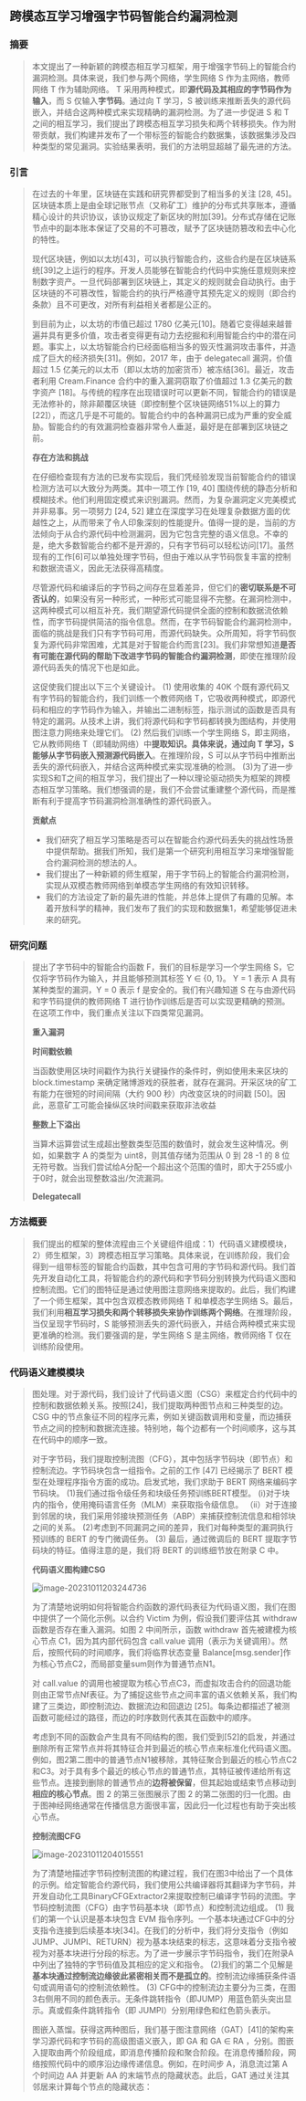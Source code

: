 ## 跨模态互学习增强字节码智能合约漏洞检测

### 摘要

>本文提出了一种新颖的跨模态相互学习框架，用于增强字节码上的智能合约漏洞检测。具体来说，我们参与两个网络，学生网络 S 作为主网络，教师网络 T 作为辅助网络。 T 采用两种模式，即**源代码及其相应的字节码作为输入**，而 S 仅输入**字节码**。通过向 T 学习，S 被训练来推断丢失的源代码嵌入，并结合这两种模式来实现精确的漏洞检测。为了进一步促进 S 和 T 之间的相互学习，我们提出了跨模态相互学习损失和两个转移损失。作为附带贡献，我们构建并发布了一个带标签的智能合约数据集，该数据集涉及四种类型的常见漏洞。实验结果表明，我们的方法明显超越了最先进的方法。
>
>

### 引言

> 在过去的十年里，区块链在实践和研究界都受到了相当多的关注 [28, 45]。区块链本质上是由全球记账节点（又称矿工）维护的分布式共享账本，遵循精心设计的共识协议，该协议规定了新区块的附加[39]。分布式存储在记账节点中的副本账本保证了交易的不可篡改，赋予了区块链防篡改和去中心化的特性。
>
>现代区块链，例如以太坊[43]，可以执行智能合约，这些合约是在区块链系统[39]之上运行的程序。开发人员能够在智能合约代码中实施任意规则来控制数字资产。一旦代码部署到区块链上，其定义的规则就会自动执行。由于区块链的不可篡改性，智能合约的执行严格遵守其预先定义的规则（即合约条款）且不可更改，对所有利益相关者都是公正的。
>
>到目前为止，以太坊的市值已超过 1780 亿美元[10]。随着它变得越来越普遍并具有更多价值，攻击者变得更有动力去挖掘和利用智能合约中的潜在问题。事实上，以太坊智能合约已经面临相当多的毁灭性漏洞攻击事件，并造成了巨大的经济损失[31]。例如，2017 年，由于 delegatecall 漏洞，价值超过 1.5 亿美元的以太币（即以太坊的加密货币）被冻结[36]。最近，攻击者利用 Cream.Finance 合约中的重入漏洞窃取了价值超过 1.3 亿美元的数字资产 [18]。与传统的程序在出现错误时可以更新不同，智能合约的错误是无法修补的，除非颠覆区块链（即控制整个区块链网络51%以上的算力[22]），而这几乎是不可能的。智能合约中的各种漏洞已成为严重的安全威胁。智能合约的有效漏洞检查器非常令人垂涎，最好是在部署到区块链之前。
>
>**存在方法和挑战**
>
>在仔细检查现有方法的已发布实现后，我们凭经验发现当前智能合约的错误检测方法可以大致分为两类。其中一项工作 [19, 40] 围绕传统的静态分析和模糊技术。他们利用固定模式来识别漏洞。然而，为复杂漏洞定义完美模式并非易事。另一项努力 [24, 52] 建立在深度学习在处理复杂数据方面的优越性之上，从而带来了令人印象深刻的性能提升。值得一提的是，当前的方法倾向于从合约源代码中检测漏洞，因为它包含完整的语义信息。不幸的是，绝大多数智能合约都不是开源的，只有字节码可以轻松访问[17]。虽然现有的工作[6]可以单独处理字节码，但由于难以从字节码恢复丰富的控制和数据流语义，因此无法获得高精度。
>
>尽管源代码和编译后的字节码之间存在显着差异，但它们的**密切联系是不可否认的**，如果没有另一种形式，一种形式可能显得不完整。在漏洞检测中，这两种模式可以相互补充，我们期望源代码提供全面的控制和数据流依赖性，而字节码提供简洁的指令信息。然而，在字节码智能合约漏洞检测中，面临的挑战是我们只有字节码可用，而源代码缺失。众所周知，将字节码恢复为源代码非常困难，尤其是对于智能合约而言[23]。我们非常想知道**是否有可能在源代码的帮助下改进字节码的智能合约漏洞检测**，即使在推理阶段源代码丢失的情况下也是如此。
>
>这促使我们提出以下三个关键设计。 (1) 使用收集的 40K 个既有源代码又有字节码的智能合约，我们训练一个教师网络 T，它吸收两种模式，即源代码和相应的字节码作为输入，并输出二进制标签，指示测试的函数是否具有特定的漏洞。从技术上讲，我们将源代码和字节码都转换为图结构，并使用图注意力网络来处理它们。 (2) 然后我们训练一个学生网络 S，即主网络，它从教师网络 T（即辅助网络）中**提取知识。具体来说，通过向 T 学习，S 能够从字节码嵌入预测源代码嵌入**。在推理阶段，S 可以从字节码中推断出丢失的源代码嵌入，并结合这两种模式来实现准确的检测。 (3)为了进一步实现S和T之间的相互学习，我们提出了一种以理论驱动损失为框架的跨模态相互学习策略。我们想强调的是，我们不会尝试重建整个源代码，而是推断有利于提高字节码漏洞检测准确性的源代码嵌入。
>
>**贡献点**
>
>- 我们研究了相互学习策略是否可以在智能合约源代码丢失的挑战性场景中提供帮助。据我们所知，我们是第一个研究利用相互学习来增强智能合约漏洞检测的想法的人。
>- 我们提出了一种新颖的师生框架，用于字节码上的智能合约漏洞检测，实现从双模态教师网络到单模态学生网络的有效知识转移。
>- 我们的方法设定了新的最先进的性能，并总体上提供了有趣的见解。本着开放科学的精神，我们发布了我们的实现和数据集1，希望能够促进未来的研究。

### 研究问题

>提出了字节码中的智能合约函数 F，我们的目标是学习一个学生网络 S，它仅将字节码作为输入，并且能够预测其标签 Y ∈ {0, 1}。 Y = 1 表示 A 具有某种类型的漏洞，Y = 0 表示 f 是安全的。我们有兴趣知道 S 在与由源代码和字节码提供的教师网络 T 进行协作训练后是否可以实现更精确的预测。在这项工作中，我们重点关注以下四类常见漏洞。
>
>**重入漏洞**
>
>**时间戳依赖**
>
>当函数使用区块时间戳作为执行关键操作的条件时，例如使用未来区块的 block.timestamp 来确定赌博游戏的获胜者，就存在漏洞。开采区块的矿工有能力在很短的时间间隔（大约 900 秒）内改变区块的时间戳 [50]。因此，恶意矿工可能会操纵区块时间戳来获取非法收益
>
>**整数上下溢出**
>
>当算术运算尝试生成超出整数类型范围的数值时，就会发生这种情况。例如，如果数字 A 的类型为 uint8，则其值存储为范围从 0 到 28 -1 的 8 位无符号数。当我们尝试给A分配一个超出这个范围的值时，即大于255或小于0时，就会出现整数溢出/欠流漏洞。
>
>**Delegatecall**

### 方法概要

>我们提出的框架的整体流程由三个关键组件组成：1）代码语义建模模块，2）师生框架，3）跨模态相互学习策略。具体来说，在训练阶段，我们会得到一组带标签的智能合约函数，其中包含可用的字节码和源代码。我们首先开发自动化工具，将智能合约的源代码和字节码分别转换为代码语义图和控制流图。它们的图特征是通过使用图注意网络来提取的。此后，我们构建了一个师生框架，其中包含双模态教师网络 T 和单模态学生网络 S。最后，我们利用**相互学习损失和两个转移损失来协作训练两个网络**。在推理阶段，当仅呈现字节码时，S 能够预测丢失的源代码嵌入，并结合两种模式来实现更准确的检测。我们要强调的是，学生网络 S 是主网络，教师网络 T 仅在训练阶段使用。

### 代码语义建模模块

>图处理。对于源代码，我们设计了代码语义图（CSG）来框定合约代码中的控制和数据依赖关系。按照[24]，我们提取两种图节点和三种类型的边。 CSG 中的节点象征不同的程序元素，例如关键函数调用和变量，而边捕获节点之间的控制和数据流连接。特别地，每个边都有一个时间顺序，这与其在代码中的顺序一致。
>
>对于字节码，我们提取控制流图（CFG），其中包括字节码块（即节点）和控制流边。字节码块包含一组指令。之前的工作 [47] 已经揭示了 BERT 模型在处理程序指令方面的成功。启发式地，我们求助于 BERT 网络来编码字节码块。 (1)我们通过指令级任务和块级任务预训练BERT模型。 (i)对于块内的指令，使用掩码语言任务（MLM）来获取指令级信息。 （ii）对于连接到邻居的块，我们采用邻接块预测任务（ABP）来捕获控制流信息和相邻块之间的关系。 (2)考虑到不同漏洞之间的差异，我们对每种类型的漏洞执行预训练的 BERT 的专门微调任务。 (3) 最后，通过微调后的 BERT 提取字节码块的特征。值得注意的是，我们将 BERT 的训练细节放在附录 C 中。
>
>**代码语义图构建CSG**
>
>![image-20231011203244736](https://raw.githubusercontent.com/m1crofan/image/main/image-20231011203244736.png)
>
>为了清楚地说明如何将智能合约函数的源代码表征为代码语义图，我们在图中提供了一个简化示例。以合约 Victim 为例，假设我们要评估其 withdraw 函数是否存在重入漏洞。如图 2 中间所示，函数 withdraw 首先被建模为核心节点 C1，因为其内部代码包含 call.value 调用（表示为关键调用）。然后，按照代码的时间顺序，我们将临界状态变量 Balance[msg.sender]作为核心节点C2，而局部变量sum则作为普通节点N1。
>
>对 call.value 的调用也被提取为核心节点C3，而虚拟攻击合约的回退功能则由正常节点Nf表征。为了捕捉这些节点之间丰富的语义依赖关系，我们构建了三类边，即控制流边、数据流边和回退边 [25]。每条边都描述了被测函数可能经过的路径，而边的时序数则代表其在函数中的顺序。
>
>考虑到不同的函数会产生具有不同结构的图，我们受到[52]的启发，并通过删除所有正常节点并将其特征合并到最近的核心节点来标准化代码语义图。例如，图2第二图中的普通节点N1被移除，其特征聚合到最近的核心节点C2和C3。对于具有多个最近的核心节点的普通节点，其特征被传递给所有这些节点。连接到删除的普通节点的**边将被保留**，但其起始或结束节点移动到**相应的核心节点**。图 2 的第三张图展示了图 2 的第二张图的归一化图。由于图神经网络通常在传播信息方面很丰富，因此归一化过程也有助于突出核心节点。
>
>**控制流图CFG**
>
>![image-20231011204015551](https://raw.githubusercontent.com/m1crofan/image/main/image-20231011204015551.png)
>
>为了清楚地描述字节码控制流图的构建过程，我们在图3中给出了一个具体的示例。给定智能合约源代码，我们使用公共编译器将其翻译为字节码，并开发自动化工具BinaryCFGExtractor2来提取控制已编译字节码的流图。字节码控制流图（CFG）由字节码基本块（即节点）和控制流边组成。 (1) 我们的第一个认识是基本块包含 EVM 指令序列。一个基本块通过CFG中的分支指令连接到后续基本块[34]。在我们的分析中，我们将分支指令（例如JUMP、JUMPI、RETURN）视为基本块结束的标志，这意味着分支指令被视为对基本块进行分段的标志。为了进一步展示字节码指令，我们在附录A中列出了独特的字节码值及其相应的定义和指令。 (2)我们的第二个见解是**基本块通过控制流边缘彼此紧密相关而不是孤立的**。控制流边缘捕获条件语句或调用语句的控制流依赖性。 (3) CFG中的控制流边主要分为三类，在图3右侧用不同的颜色表示。无条件跳转指令（即JUMP）用蓝色箭头突出显示。真或假条件跳转指令（即 JUMPI）分别用绿色和红色箭头表示。
>
>图嵌入蒸馏。获得这两种图后，我们基于图注意网络（GAT）[41]的架构来学习源代码和字节码的高级图语义嵌入，即 GA 和 GA ∈ RA ，分别。图嵌入提取由两个阶段组成，即消息传播阶段和聚合阶段。在消息传播阶段，网络按照代码中的顺序沿边缘传递信息。例如，在时间步 A，消息流过第 A 个时间边 AA 并更新 AA 的末端节点的隐藏状态。此后，GAT 通过关注其邻居来计算每个节点的隐藏状态：